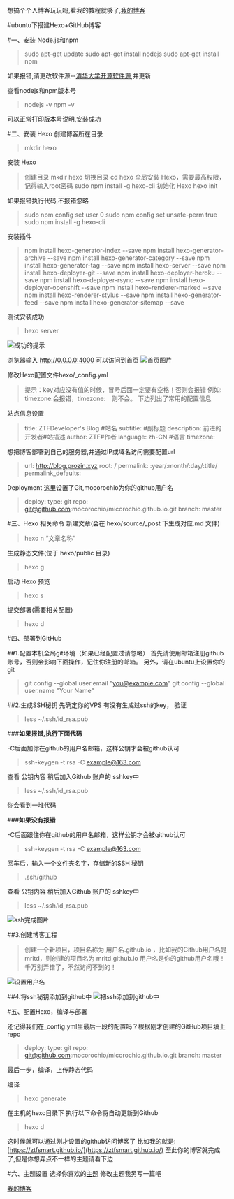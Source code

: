 想搞个个人博客玩玩吗,看我的教程就够了,[我的博客](https://ztfsmart.github.io/)

#ubuntu下搭建Hexo+GitHub博客

#一、安装 Node.js和npm
>sudo apt-get update
>sudo apt-get install nodejs
>sudo apt-get install npm

如果报错,请更改软件源--[清华大学开源软件源](https://mirrors.tuna.tsinghua.edu.cn/help/ubuntu/),并更新

查看nodejs和npm版本号
>nodejs -v
>npm -v

可以正常打印版本号说明,安装成功

#二、安装 Hexo
创建博客所在目录
>mkdir hexo

安装 Hexo

> 创建目录
>mkdir hexo
>切换目录
>cd hexo
>全局安装 Hexo，需要最高权限，记得输入root密码
>sudo npm install -g hexo-cli
>初始化 Hexo
>hexo init

如果报错执行代码,不报错忽略
>sudo npm config set user 0
>sudo npm config set unsafe-perm true
>sudo npm install -g hexo-cli

安装插件
>npm install hexo-generator-index --save
>npm install hexo-generator-archive --save
>npm install hexo-generator-category --save
>npm install hexo-generator-tag --save
>npm install hexo-server --save
>npm install hexo-deployer-git --save
>npm install hexo-deployer-heroku --save
>npm install hexo-deployer-rsync --save
>npm install hexo-deployer-openshift --save
>npm install hexo-renderer-marked --save
>npm install hexo-renderer-stylus --save
>npm install hexo-generator-feed --save
>npm install hexo-generator-sitemap --save

测试安装成功
>hexo server

![成功的提示](http://img.blog.csdn.net/20171027163740417?watermark/2/text/aHR0cDovL2Jsb2cuY3Nkbi5uZXQvemh1dGlhbmZ1NTIx/font/5a6L5L2T/fontsize/400/fill/I0JBQkFCMA==/dissolve/70/gravity/SouthEast)

浏览器输入 http://0.0.0.0:4000 可以访问到首页
![首页图片](http://img.blog.csdn.net/20171027163800961?watermark/2/text/aHR0cDovL2Jsb2cuY3Nkbi5uZXQvemh1dGlhbmZ1NTIx/font/5a6L5L2T/fontsize/400/fill/I0JBQkFCMA==/dissolve/70/gravity/SouthEast)

修改Hexo配置文件hexo/_config.yml
>提示：key对应没有值的时候，冒号后面一定要有空格！否则会报错
>例如: timezone:会报错，timezone: 则不会。
>下边列出了常用的配置信息


站点信息设置
>title: ZTFDeveloper's Blog #站名
subtitle:  #副标题
description: 前进的开发者#站描述
author:  ZTF#作者
language: zh-CN #语言
timezone:



想把博客部署到自己的服务器,并通过IP或域名访问需要配置url
>url: http://blog.prozin.xyz
root: /
permalink: :year/:month/:day/:title/
permalink_defaults:



 Deployment 这里设置了Git,mocorochio为你的github用户名
>deploy:
  type: git
  repo: git@github.com:mocorochio/micorochio.github.io.git
  branch: master


#三、Hexo 相关命令
新建文章(会在 hexo/source/_post 下生成对应.md 文件)
>hexo n “文章名称”

生成静态文件(位于 hexo/public 目录)
>hexo g

启动 Hexo 预览
>hexo s

提交部署(需要相关配置)
>hexo d

#四、部署到GitHub

##1.配置本机全局git环境（如果已经配置过请忽略）
首先请使用邮箱注册github账号，否则会影响下面操作，记住你注册的邮箱。
另外，请在ubuntu上设置你的git
>git config --global user.email "you@example.com"
>git config --global user.name "Your Name"


##2.生成SSH秘钥
先确定你的VPS 有没有生成过ssh的key，
验证

>less  ~/.ssh/id_rsa.pub


###**如果报错,执行下面代码**

 -C后面加你在github的用户名邮箱，这样公钥才会被github认可
 >ssh-keygen -t rsa -C example@163.com

 查看 公钥内容 稍后加入Github 账户的 sshkey中
 >less ~/.ssh/id_rsa.pub

你会看到一堆代码

###**如果没有报错**

 -C后面跟住你在github的用户名邮箱，这样公钥才会被github认可
 >ssh-keygen -t rsa -C example@163.com

 回车后，输入一个文件夹名字，存储新的SSH 秘钥
>.ssh/github

查看 公钥内容 稍后加入Github 账户的 sshkey中
>less ~/.ssh/id_rsa.pub


![ssh完成图片](http://img.blog.csdn.net/20171027170451454?watermark/2/text/aHR0cDovL2Jsb2cuY3Nkbi5uZXQvemh1dGlhbmZ1NTIx/font/5a6L5L2T/fontsize/400/fill/I0JBQkFCMA==/dissolve/70/gravity/SouthEast)

##3.创建博客工程
>创建一个新项目，项目名称为 用户名.github.io ，比如我的Github用户名是mritd，则创建的项目名为 mritd.github.io
>用户名是你的github用户名哦！千万别弄错了，不然访问不到的！

![设置用户名](http://img.blog.csdn.net/20171027170816691?watermark/2/text/aHR0cDovL2Jsb2cuY3Nkbi5uZXQvemh1dGlhbmZ1NTIx/font/5a6L5L2T/fontsize/400/fill/I0JBQkFCMA==/dissolve/70/gravity/SouthEast)

##4.将ssh秘钥添加到github中
![把ssh添加到github中](http://img.blog.csdn.net/20171027171423476?watermark/2/text/aHR0cDovL2Jsb2cuY3Nkbi5uZXQvemh1dGlhbmZ1NTIx/font/5a6L5L2T/fontsize/400/fill/I0JBQkFCMA==/dissolve/70/gravity/SouthEast)


#五、配置Hexo，编译与部署

还记得我们在_config.yml里最后一段的配置吗？根据刚才创建的GitHub项目填上repo

>deploy: 
  type: git
  repo: git@github.com:mocorochio/micorochio.github.io.git
  branch: master

最后一步，编译，上传静态代码

编译
>hexo generate

在主机的hexo目录下 执行以下命令将自动更新到Github
>hexo d

这时候就可以通过刚才设置的github访问博客了
比如我的就是:[https://ztfsmart.github.io/](https://ztfsmart.github.io/)
至此你的博客就完成了,但是你想弄点不一样的主题请看下边

#六、主题设置
选择你喜欢的[主题](https://hexo.io/themes/)
修改主题我另写一篇吧

[我的博客](https://ztfsmart.github.io/)
